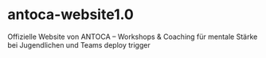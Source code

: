 # antoca-website1.0
Offizielle Website von ANTOCA – Workshops &amp; Coaching für mentale Stärke bei Jugendlichen und Teams
deploy trigger 

